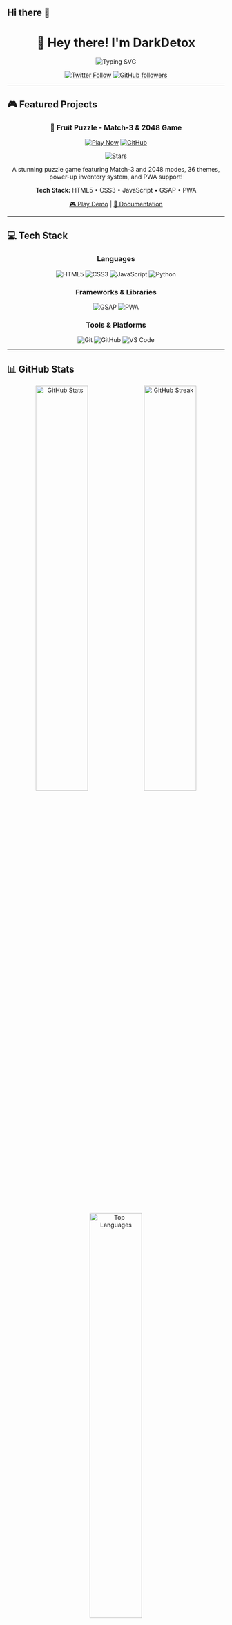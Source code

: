 ## Hi there 👋
<div align="center">

# 👋 Hey there! I'm DarkDetox

<img src="https://readme-typing-svg.demolab.com?font=Fira+Code&size=28&duration=3000&pause=1000&color=FF6B6B&center=true&vCenter=true&width=600&lines=Game+Developer+%F0%9F%8E%AE;Web+Developer+%F0%9F%92%BB;BOT+Developer+%F0%9F%9A%80;Open+Source+Enthusiast+%E2%AD%90;Always+Learning+%F0%9F%9A%80" alt="Typing SVG" />

<br>

[![Twitter Follow](https://img.shields.io/twitter/follow/TheDevilxyz?style=social)](https://twitter.com/TheDevilxyz)
[![GitHub followers](https://img.shields.io/github/followers/DarkDetox?style=social)](https://github.com/DarkDetox)

</div>

---

## 🎮 Featured Projects

<div align="center">

### 🍎 Fruit Puzzle - Match-3 & 2048 Game

[![Play Now](https://img.shields.io/badge/🎮_PLAY_NOW-4CAF50?style=for-the-badge&labelColor=000000)](https://darkdetox.github.io/FruitPuzzle/)
[![GitHub](https://img.shields.io/badge/View_Code-181717?style=for-the-badge&logo=github&logoColor=white)](https://github.com/DarkDetox/FruitPuzzle)

<img src="https://img.shields.io/github/stars/DarkDetox/FruitPuzzle?style=social" alt="Stars">

A stunning puzzle game featuring Match-3 and 2048 modes, 36 themes, power-up inventory system, and PWA support!

**Tech Stack:** HTML5 • CSS3 • JavaScript • GSAP • PWA

[🎮 Play Demo](https://darkdetox.github.io/FruitPuzzle/) | [📖 Documentation](https://github.com/DarkDetox/FruitPuzzle#readme)

</div>

---

## 💻 Tech Stack

<div align="center">

### Languages
![HTML5](https://img.shields.io/badge/HTML5-E34F26?style=for-the-badge&logo=html5&logoColor=white)
![CSS3](https://img.shields.io/badge/CSS3-1572B6?style=for-the-badge&logo=css3&logoColor=white)
![JavaScript](https://img.shields.io/badge/JavaScript-F7DF1E?style=for-the-badge&logo=javascript&logoColor=black)
![Python](https://img.shields.io/badge/Python-3776AB?style=for-the-badge&logo=python&logoColor=white)

### Frameworks & Libraries
![GSAP](https://img.shields.io/badge/GSAP-88CE02?style=for-the-badge&logo=greensock&logoColor=white)
![PWA](https://img.shields.io/badge/PWA-5A0FC8?style=for-the-badge&logo=pwa&logoColor=white)

### Tools & Platforms
![Git](https://img.shields.io/badge/Git-F05032?style=for-the-badge&logo=git&logoColor=white)
![GitHub](https://img.shields.io/badge/GitHub-181717?style=for-the-badge&logo=github&logoColor=white)
![VS Code](https://img.shields.io/badge/VS_Code-007ACC?style=for-the-badge&logo=visualstudiocode&logoColor=white)

</div>

---

## 📊 GitHub Stats

<div align="center">

<img width="49%" src="https://github-readme-stats.vercel.app/api?username=DarkDetox&show_icons=true&theme=radical&hide_border=true&bg_color=0D1117&title_color=FF6B6B&icon_color=FF6B6B&text_color=FFFFFF" alt="GitHub Stats">

<img width="49%" src="https://github-readme-streak-stats.herokuapp.com?user=DarkDetox&theme=radical&hide_border=true&background=0D1117&ring=FF6B6B&fire=FF6B6B&currStreakLabel=FF6B6B" alt="GitHub Streak">

<img width="49%" src="https://github-readme-stats.vercel.app/api/top-langs/?username=DarkDetox&layout=compact&theme=radical&hide_border=true&bg_color=0D1117&title_color=FF6B6B&text_color=FFFFFF" alt="Top Languages">

</div>

---

## 🏆 GitHub Trophies

<div align="center">

[![Trophy](https://github-profile-trophy.vercel.app/?username=DarkDetox&theme=radical&no-frame=true&no-bg=true&row=1&column=7)](https://github.com/ryo-ma/github-profile-trophy)

</div>

---

## 🎯 Current Focus

- 🎮 Building interactive web games
- 🚀 Learning advanced JavaScript & PWA development
- 💡 Contributing to open-source projects
- 🌟 Creating beautiful UI/UX experiences

---

## 📫 Connect With Me

<div align="center">

<table>
<tr>
<td align="center" width="200">
<a href="https://github.com/DarkDetox">
<img src="https://img.shields.io/badge/GitHub-181717?style=for-the-badge&logo=github&logoColor=white" alt="GitHub">
</a>
<br>
<b>DarkDetox</b>
</td>
<td align="center" width="200">
<a href="https://x.com/@TheDevilxyz">
<img src="https://img.shields.io/badge/X-black.svg?logo=X&logoColor=white">
</a>
<br>
<b>@TheDevilxyz</b>
</td>
<td align="center" width="200">
<a href="https://t.me/DarkDexo">
<img src="https://img.shields.io/badge/Telegram-26A5E4?style=for-the-badge&logo=telegram&logoColor=white" alt="Telegram">
</a>
<br>
<b>@DarkDexo</b>
</td>
</tr>
<tr>
<td align="center" width="200">
<a href="mailto:darkdetox05@gmail.com">
<img src="https://img.shields.io/badge/Email-EA4335?style=for-the-badge&logo=gmail&logoColor=white" alt="Email">
</a>
<br>
<b>darkdetox05@gmail.com</b>
</td>
<td align="center" width="200">
<a href="https://discord.com/users/darkdexo">
<img src="https://img.shields.io/badge/Discord-5865F2?style=for-the-badge&logo=discord&logoColor=white" alt="Discord">
</a>
<br>
<b>darkdexo</b>
</td>
<td align="center" width="200">
<a href="https://darkdetox.github.io/FruitPuzzle/">
<img src="https://img.shields.io/badge/Portfolio-FF6B6B?style=for-the-badge&logo=googlechrome&logoColor=white" alt="Portfolio">
</a>
<br>
<b>My Projects</b>
</td>
</tr>
</table>

### 💬 Feel free to reach out!

[![GitHub](https://img.shields.io/badge/GitHub-DarkDetox-181717?style=flat-square&logo=github)](https://github.com/DarkDetox)
[![Twitter](https://img.shields.io/badge/X-@TheDevilxyz-1DA1F2?style=flat-square&logo=X)](https://X.com/TheDevilxyz)
[![Telegram](https://img.shields.io/badge/Telegram-@DarkDexo-26A5E4?style=flat-square&logo=telegram)](https://t.me/DarkDexo)
[![Discord](https://img.shields.io/badge/Discord-darkdexo-5865F2?style=flat-square&logo=discord)](https://discord.com/users/darkdexo)
[![Email](https://img.shields.io/badge/Email-darkdetox05@gmail.com-EA4335?style=flat-square&logo=gmail)](mailto:darkdetox05@gmail.com)

</div>

---

## 💡 Fun Facts

- 🎮 I love creating puzzle games
- 🌈 Obsessed with beautiful gradients and glassmorphism
- ⚡ 36 themes in one project? Challenge accepted!
- 🎯 Always looking for the next coding challenge
- 💻 Available for collaboration on interesting projects

---

## 📈 Activity Graph

<div align="center">

[![DarkDetox's github activity graph](https://github-readme-activity-graph.vercel.app/graph?username=DarkDetox&theme=react-dark&hide_border=true&bg_color=0D1117&color=FF6B6B&line=FF6B6B&point=FFFFFF)](https://github.com/ashutosh00710/github-readme-activity-graph)

</div>

---

<div align="center">

### 🎮 Featured Game: Fruit Puzzle

<a href="https://darkdetox.github.io/fruitpuzzle/">
  <img src="https://img.shields.io/badge/PLAY_NOW-FF6B6B?style=for-the-badge&labelColor=000000" alt="Play Now" height="50">
</a>

<br><br>

**Thanks for visiting!** ⭐

<img src="https://komarev.com/ghpvc/?username=DarkDetox&color=FF6B6B&style=for-the-badge" alt="Profile Views">

</div>
